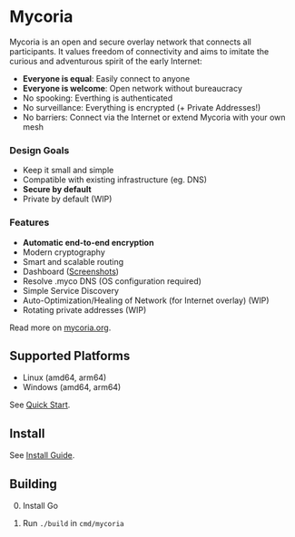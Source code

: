 # Mycoria

Mycoria is an open and secure overlay network that connects all participants. It values freedom of connectivity and aims to imitate the curious and adventurous spirit of the early Internet:

- __Everyone is equal__: Easily connect to anyone
- __Everyone is welcome__: Open network without bureaucracy
- No spooking: Everthing is authenticated
- No surveillance: Everything is encrypted (+ Private Addresses!)
- No barriers: Connect via the Internet or extend Mycoria with your own mesh

### Design Goals

- Keep it small and simple
- Compatible with existing infrastructure (eg. DNS)
- __Secure by default__
- Private by default (WIP)

### Features

- __Automatic end-to-end encryption__
- Modern cryptography
- Smart and scalable routing
- Dashboard ([Screenshots](https://mycoria.org/#dashboard-impressions))
- Resolve .myco DNS (OS configuration required)
- Simple Service Discovery
- Auto-Optimization/Healing of Network (for Internet overlay) (WIP)
- Rotating private addresses (WIP)

Read more on [mycoria.org](https://mycoria.org).

## Supported Platforms

- Linux (amd64, arm64)
- Windows (amd64, arm64)

See [Quick Start](https://mycoria.org/quick-start/).

## Install

See [Install Guide](https://mycoria.org/install/).

## Building

0. Install Go

1. Run `./build` in `cmd/mycoria`
